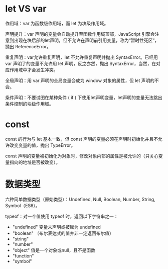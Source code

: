 # let VS var

作用域：var 为函数级作用域，而 let 为块级作用域。

声明提升：var 声明的变量会自动提升至函数作用域顶部，JavaScript 引擎会注意到出现在块后部的let声明，但不允许在声明前引用变量，称为“暂时性死区”，抛出 ReferenceError。

重复声明：var允许重复声明，let 不允许重复声明并抛出 SyntaxError。已经用 var 声明了的变量不允许用 let 声明，反之亦然，抛出 SyntaxError，当然，在对应作用域中才会发生冲突。

全局声明：用 var 声明的全局变量会成为 window 对象的属性，但 let 声明的不会。

条件声明：不要试图在某种条件 ( if ) 下使用let声明变量，let声明的变量无法跳出条件控制的块级作用域。

# const

const 的行为与 let 基本一致，但 const 声明的变量必须在声明时初始化并且不允许改变变量的值，抛出 TypeError。

const 声明的变量被初始化为对象时，修改对象内部的属性是被允许的（只关心变量指向的地址是否被改变）。

# 数据类型

六种简单数据类型（原始类型）：Undefined, Null, Boolean, Number, String, Symbol（ES6）。

typeof：对一个值使用 typeof 时，返回以下字符串之一：

- "undefined" 变量未声明或被赋为 undefined
- "boolean" （布尔表达式的值并非一定返回布尔值）
- "string" 
- "number" 
- "object" 值是一个对象或null，且不是函数
- "function" 
- "symbol"

